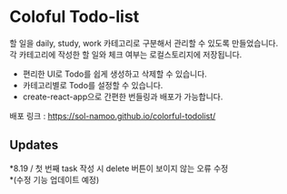 # Coloful Todo-list
할 일을 daily, study, work 카테고리로 구분해서 관리할 수 있도록 만들었습니다.<br/>
각 카테고리에 작성한 할 일와 체크 여부는 로컬스토리지에 저장됩니다.

- 편리한 UI로 Todo를 쉽게 생성하고 삭제할 수 있습니다.<br/>
- 카테고리별로 Todo를 설정할 수 있습니다.<br/>
- create-react-app으로 간편한 번들링과 배포가 가능합니다.<br/>

배포 링크 : https://sol-namoo.github.io/colorful-todolist/ <br/>

## Updates
*8.19 / 첫 번째 task 작성 시 delete 버튼이 보이지 않는 오류 수정<br/>
*(수정 기능 업데이트 예정)

